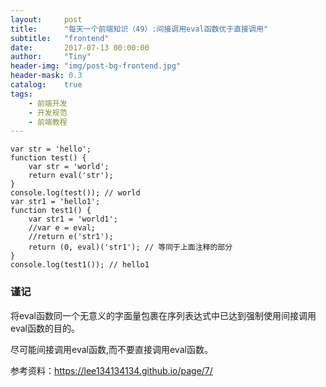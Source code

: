 ```yaml
---
layout:     post
title:      "每天一个前端知识（49）:间接调用eval函数优于直接调用"
subtitle:   "frontend"
date:       2017-07-13 00:00:00
author:     "Tiny"
header-img: "img/post-bg-frontend.jpg"
header-mask: 0.3
catalog:    true
tags:
    - 前端开发
    - 开发规范
    - 前端教程
---
```


    var str = 'hello';
    function test() {
        var str = 'world';
        return eval('str');
    }
    console.log(test()); // world
    var str1 = 'hello1';
    function test1() {
        var str1 = 'world1';
        //var e = eval;
        //return e('str1');
        return (0, eval)('str1'); // 等同于上面注释的部分
    }
    console.log(test1()); // hello1

### 谨记

将eval函数同一个无意义的字面量包裹在序列表达式中已达到强制使用间接调用eval函数的目的。

尽可能间接调用eval函数,而不要直接调用eval函数。

参考资料：https://lee134134134.github.io/page/7/




